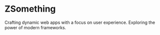 # ZSomething
Crafting dynamic web apps with a focus on user experience. Exploring the power of modern frameworks.
